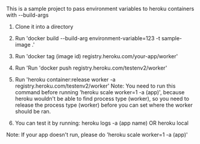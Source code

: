 This is a sample project to pass environment variables to heroku containers with --build-args

1) Clone it into a directory
2) Run 'docker build --build-arg environment-variable=123 -t sample-image .'
3) Run 'docker tag (image id) registry.heroku.com/your-app/worker'
4) Run 'Run 'docker push registry.heroku.com/testenv2/worker'
5) Run 'heroku container:release worker -a registry.heroku.com/testenv2/worker'
Note: You need to run this command before running 'heroku scale worker=1 -a (app)', because heroku wouldn't be able to find process type (worker), so you need to release the process type (worker) before you can set where the worker should be ran.

6) You can test it by running:
heroku logs -a (app name) OR heroku local

Note: If your app doesn't run, please do 'heroku scale worker=1 -a (app)'
